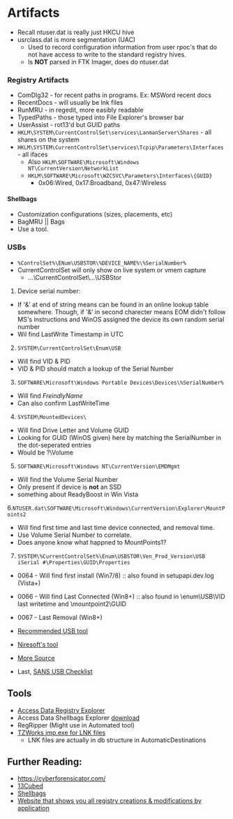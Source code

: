 # Artifacts

* Recall ntuser.dat is really just HKCU hive
* usrclass.dat is more segmentation (UAC)
  * Used to record configuration information from user rpoc's that do not have access to write to the standard registry hives.
  * Is **NOT** parsed in FTK Imager, does do ntuser.dat

### Registry Artifacts

* ComDlg32 - for recent paths in programs. Ex: MSWord recent docs
* RecentDocs - will usually be lnk files
* RunMRU - in regedit, more easibly readable
* TypedPaths - those typed into File Explorer's browser bar
* UserAssist - rot13'd but GUID paths
* `HKLM\SYSTEM\CurrentControlSet\services\LanmanServer\Shares` - all shares on the system
* `HKLM\SYSTEM\CurrentControlSet\services\Tcpip\Parameters\Interfaces` - all ifaces
  * Also `HKLM\SOFTWARE\Microsoft\Windows NT\CurrentVersion\NetworkList`
  * `HKLM\SOFTWARE\Microsoft\WZCSVC\Parameters\Interfaces\{GUID}`
    * 0x06:Wired, 0x17:Broadband, 0x47:Wireless
#### Shellbags

* Customization configurations (sizes, placements, etc)
* BagMRU || Bags
* Use a tool.

### USBs 
* `%ControlSet%\ENum\USBSTOR\%DEVICE_NAME%\%SerialNumber%`
* CurrentControlSet will only show on live system or vmem capture
  * ...\CurrentControlSet\\...\USBStor
 
1.  Device serial number: 
  * If '&' at end of string means can be found in an online lookup table somewhere. Though, if '&' in second charecter means EOM didn't follow MS's instructions and WinOS assigned the device its own random serial number
  * Wil find LastWrite Timestamp in UTC

2. `SYSTEM\CurrentControlSet\Enum\USB`
  * Will find VID & PID
  * VID & PID should match a lookup of the Serial Number

3. `SOFTWARE\Microsoft\Windows Portable Devices\Devices\%SerialNumber%`
  * Will find *FreindlyName*
  * Can also confirm LastWriteTime
  
4. `SYSTEM\MountedDevices\`
  * Will find Drive Letter and Volume GUID
  * Looking for GUID (WinOS given) here by matching the SerialNumber in the dot-seperated entries
  * Would be ?\\Volume
  
5. `SOFTWARE\Microsoft\Windows NT\CurrentVersion\EMDMgmt`
  * Will find the Volume Serial Number
  * Only present if device is **not** an SSD
  * something about ReadyBoost in Win Vista
  
6.`NTUSER.dat\SOFTWARE\Microsoft\Windows\CurrentVersion\Explorer\MountPoints2`
  * Will find first time and last time device connected, and removal time.
  * Use Volume Serial Number to correlate.
  * Does anyone know what happned to MountPoints1?

7. `SYSTEM\%CurrentControlSet%\Enum\USBSTOR\Ven_Prod_Version\USB iSerial #\Properties\GUID\Properties`
  * 0064 - Will find first install (Win7/8) :: also found in setupapi.dev.log (Vista+)
  * 0066 - Will find Last Connected (Win8+) :: also found in \enum\USB\VID last writetime and \mountpoint2\GUID
  * 0067 - Last Removal (Win8+)

* [Recommended USB tool](https://github.com/woanware/usbdeviceforensics)
* [Niresoft's tool](https://www.nirsoft.net/utils/usb_devices_view.html)
* [More Source](https://hatsoffsecurity.com/2014/06/07/usb-forensics-pt-2-vendor-id-vid-product-id-pid/)
* Last, [SANS USB Checklist](https://blogs.sans.org/computer-forensics/files/2009/09/USBKEY-Guide.pdf)

## Tools

* [Access Data Registry Explorer](https://accessdata.com/product-download/registry-viewer-1-8-0-5)
* Access Data Shellbags Explorer [download](https://www.oit.va.gov/Services/TRM/ToolPage.aspx?tid=11030)
* RegRipper (Might use in Automated tool)
* [TZWorks jmp.exe for LNK files](https://tzworks.net/download_links.php)
  * LNK files are actually in db structure in AutomaticDestinations





## Further Reading:
* https://cyberforensicator.com/
* [13Cubed](https://www.youtube.com/watch?v=VYROU-ZwZX8&t=2328s)
* [Shellbags](https://www.sans.org/reading-room/whitepapers/forensics/windows-shellbag-forensics-in-depth-34545)
* [Website that shows you all registry creations & modifications by application](http://greatis.com/pcapps/teamviewer/teamviewerforwindows-11-0-64630.html#rega)

